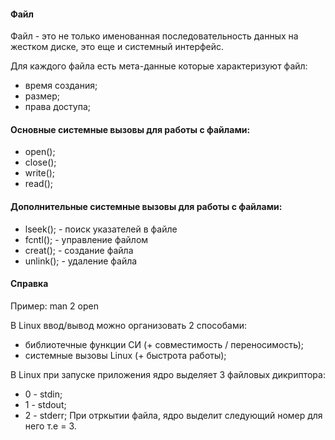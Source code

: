 #### Файл

Файл - это не только именованная последовательность данных на жестком
диске, это еще и системный интерфейс.

Для каждого файла есть мета-данные которые характеризуют файл:
- время создания;
- размер;
- права доступа;

#### Основные системные вызовы для работы с файлами:
- open();
- close();
- write();
- read();

#### Дополнительные системные вызовы для работы с файлами:
- lseek(); - поиск указателей в файле
- fcntl(); - управление файлом
- creat(); - создание файла
- unlink(); - удаление файла

#### Справка
Пример: man 2 open

В Linux ввод/вывод можно организовать 2 способами:
- библиотечные функции СИ (+ совместимость / переносимость);
- системные вызовы Linux (+ быстрота работы);

В Linux при запуске приложения ядро выделяет 3 файловых дикриптора:
- 0 - stdin;
- 1 - stdout;
- 2 - stderr;
При отркытии файла, ядро выделит следующий номер для него т.е = 3.

